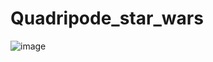 # Quadripode_star_wars

![image](https://user-images.githubusercontent.com/71281328/152057644-f271541a-7b74-4c0c-ab57-b21c5b93aefc.png)
